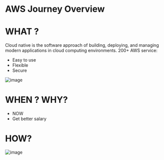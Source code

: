# AWS Journey Overview

# WHAT ?

Cloud native is the software approach of building, deploying, and managing modern applications in cloud computing environments.
200+ AWS service:
- Easy to use
- Flexible
- Secure

![image](https://user-images.githubusercontent.com/25337881/196722571-b87295b2-1c71-4b36-a8a4-cbd905cf4a53.png)



# WHEN ? WHY?
- NOW
- Get better salary



# HOW?

![image](https://user-images.githubusercontent.com/25337881/193615608-161a1544-5007-4200-b432-07b124ec3c29.png)
